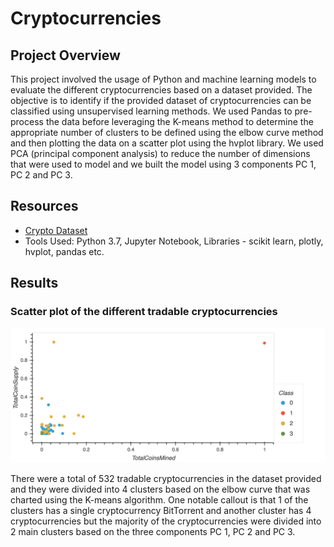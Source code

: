 # Cryptocurrencies

## Project Overview

This project involved the usage of Python and machine learning models to evaluate the different cryptocurrencies based on a dataset provided. The objective is to identify if the provided dataset of cryptocurrencies can be classified using unsupervised learning methods. We used Pandas to pre-process the data before leveraging the K-means method to determine the appropriate number of clusters to be defined using the elbow curve method and then plotting the data on a scatter plot using the hvplot library. We used PCA (principal component analysis) to reduce the number of dimensions that were used to model and we built the model using 3 components PC 1, PC 2 and PC 3.

## Resources
* [Crypto Dataset](https://github.com/dkatragadda/Cryptocurrencies/blob/main/Resources/crypto_data.csv "Crypto Dataset")
* Tools Used: Python 3.7, Jupyter Notebook, Libraries - scikit learn, plotly, hvplot, pandas etc. 

## Results

### Scatter plot of the different tradable cryptocurrencies

![ScatterPlot](https://github.com/dkatragadda/Cryptocurrencies/blob/main/Resources/bokeh_plot_deliverable_4.png)

There were a total of 532 tradable cryptocurrencies in the dataset provided and they were divided into 4 clusters based on the elbow curve that was charted using the K-means algorithm. One notable callout is that 1 of the clusters has a single cryptocurrency BitTorrent and another cluster has 4 cryptocurrencies but the majority of the cryptocurrencies were divided into 2 main clusters based on the three components PC 1, PC 2 and PC 3. 
